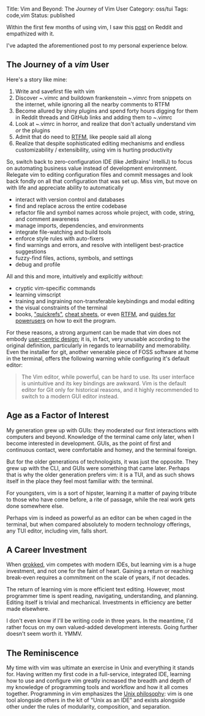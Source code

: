 Title: Vim and Beyond: The Journey of Vim User
Category: oss/tui
Tags: code,vim
Status: published

Within the first few months of using vim, I saw this [post](https://www.reddit.com/r/vim/comments/bm0ihb/evolution_of_a_vim_user/) on Reddit and empathized with it. 

I've adapted the aforementioned post to my personal experience below.

## The Journey of a _vim_ User

Here's a story like mine:

1. Write and savefirst file with vim
2. Discover ~.vimrc and buildown frankenstein ~.vimrc from snippets on the internet, while ignoring all the nearby comments to RTFM
3. Become allured by shiny plugins and spend forty hours digging for them in Reddit threads and GitHub links and adding them to ~.vimrc
4. Look at ~.vimrc in horror, and realize that  don't actually understand vim _or_ the plugins
5. Admit that  do need to [RTFM](http://www.catb.org/jargon/html/R/RTFM.html), like people said all along
6. Realize that despite sophisticated editing mechanisms and endless customizability / extensibility, using vim is hurting productivity

 So, switch back to zero-configuration IDE (like JetBrains' IntelliJ) to focus on automating business value instead of development environment. Relegate vim to editing configuration files and commit messages and look back fondly on all that configuration that was set up. Miss vim, but move on with life and appreciate  ability to automatically
 
 - interact with version control and databases
 - find and replace across the entire codebase
 - refactor file and symbol names across whole project, with code, string, and comment awareness 
 - manage imports, dependencies, and environments
 - integrate file-watching and build tools
 - enforce style rules with auto-fixers
 - find warnings and errors, and resolve with intelligent best-practice suggestions
 - fuzzy-find files, actions, symbols, and settings
 - debug and profile

All and this and more, intuitively and explicitly _without_:

 - cryptic vim-specific commands
 - learning vimscript
 - training and ingraining non-transferable keybindings and modal editing
 - the visual constraints of the terminal
 - books, ["quickrefs"](https://vimhelp.org/quickref.txt.html#quickref), [cheat sheets](https://vim.rtorr.com/), or even [RTFM](http://www.catb.org/jargon/html/R/RTFM.html), and [guides for powerusers](https://github.com/hakluke/how-to-exit-vim/blob/master/README.md) on how to exit the program.

For these reasons, a strong argument can be made that vim does not embody [user-centric design](/grounding-user-centric-design.html); it is, in fact, very unusable according to the original definition, particularly in regards to learnability and memorability. Even the installer for git, another venerable piece of FOSS software at home in the terminal, offers the following warning while configuring it's default editor:

> The Vim editor, while powerful, can be hard to use. Its user interface is unintuitive and its key bindings are awkward. Vim is the default editor for Git only for historical reasons, and it highly recommended to switch to a modern GUI editor instead.
 
## Age as a Factor of Interest
 
My generation grew up with GUIs: they moderated our first interactions with computers and beyond. Knowledge of the terminal came only later, when I become interested in development. GUIs, as the point of first and continuous contact, were comfortable and homey, and the terminal foreign.  

But for the older generations of technologists, it was just the opposite. They grew up with the CLI, and GUIs were something that came later. Perhaps that is why the older generation prefers vim: it is a TUI, and as such shows itself in the place they feel most familiar with: the terminal. 

For youngsters, vim is a sort of hipster, learning it a matter of paying tribute to those who have come before, a rite of passage, while the real work gets done somewhere else.

Perhaps vim is indeed as powerful as an editor can be when caged in the terminal, but when compared absolutely to modern technology offerings, any TUI editor, including vim, falls short.

## A Career Investment

When [grokked](http://www.catb.org/jargon/html/G/grok.html), vim competes with modern IDEs, but learning vim is a huge investment, and not one for the faint of heart. Gaining a return or reaching break-even requires a commitment on the scale of years, if not decades.
 
The return of learning vim is more efficient text editing. However, most programmer time is spent reading, navigating, understanding, and planning. Editing itself is trivial and mechanical. Investments in efficiency are better made elsewhere. 
 
I don't even know if I'll be writing code in three years. In the meantime, I'd rather focus on my own valued-added development interests. Going further doesn't seem worth it. YMMV.

## The Reminiscence

My time with vim was ultimate an exercise in Unix and everything it stands for. Having written my first code in a full-service, integrated IDE, learning how to use and configure vim greatly increased the breadth and depth of my knowledge of programming tools and workflow and how it all comes together. Programming in vim emphasizes the [Unix philosophy](https://homepage.cs.uri.edu/~thenry/resources/unix_art/ch01s06.html): vim is one tool alongside others in the kit of "Unix as an IDE" and exists alongside other under the rules of modularity, composition, and separation. 

